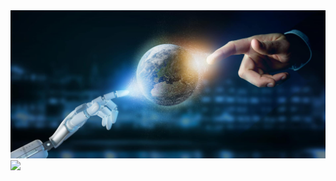 <img src="https://github.com/WishlvlasteR/WishlvlasteR/blob/main/1609.jpg" alt="The Unlimited" width="1200">
<img src="https://img.shields.io/badge/py-python-red?logo=python"

